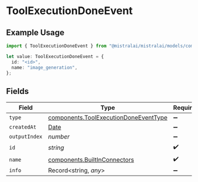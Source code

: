 # ToolExecutionDoneEvent

## Example Usage

```typescript
import { ToolExecutionDoneEvent } from "@mistralai/mistralai/models/components";

let value: ToolExecutionDoneEvent = {
  id: "<id>",
  name: "image_generation",
};
```

## Fields

| Field                                                                                          | Type                                                                                           | Required                                                                                       | Description                                                                                    |
| ---------------------------------------------------------------------------------------------- | ---------------------------------------------------------------------------------------------- | ---------------------------------------------------------------------------------------------- | ---------------------------------------------------------------------------------------------- |
| `type`                                                                                         | [components.ToolExecutionDoneEventType](../../models/components/toolexecutiondoneeventtype.md) | :heavy_minus_sign:                                                                             | N/A                                                                                            |
| `createdAt`                                                                                    | [Date](https://developer.mozilla.org/en-US/docs/Web/JavaScript/Reference/Global_Objects/Date)  | :heavy_minus_sign:                                                                             | N/A                                                                                            |
| `outputIndex`                                                                                  | *number*                                                                                       | :heavy_minus_sign:                                                                             | N/A                                                                                            |
| `id`                                                                                           | *string*                                                                                       | :heavy_check_mark:                                                                             | N/A                                                                                            |
| `name`                                                                                         | [components.BuiltInConnectors](../../models/components/builtinconnectors.md)                   | :heavy_check_mark:                                                                             | N/A                                                                                            |
| `info`                                                                                         | Record<string, *any*>                                                                          | :heavy_minus_sign:                                                                             | N/A                                                                                            |